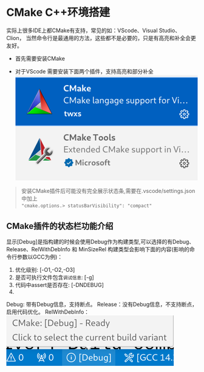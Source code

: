 # CMake C++环境搭建
实际上很多IDE上都CMake有支持，常见的如：VScode、Visual Studio、Clion，
当然命令行是最通用的方法，这些都不是必要的，只是有高亮和补全会更友好。

- 首先需要安装CMake

- 对于VScode 需要安装下面两个插件，支持高亮和部分补全 
![img/cmakeplugin.png](img/cmakeplugin.png)
> 安装CMake插件后可能没有完全展示状态条,需要在.vscode/settings.json中加上<br>
`"cmake.options.> statusBarVisibility": "compact"`
 
## CMake插件的状态栏功能介绍
显示[Debug]是指构建的时候会使用Debug作为构建类型,可以选择的有Debug、Release、RelWithDebInfo 和 MinSizeRel
构建类型会影响下面的内容(影响的命令行参数以GCC为例)：<br>
1. 优化级别: [-O1,-O2,-O3]
2. 是否可执行文件包含`调试信息`: [-g]
3. 代码中assert是否存在: [-DNDEBUG]
4. 
Debug: 带有Debug信息，支持断点。
Release：没有Debug信息，不支持断点，启用代码优化。
RelWithDebInfo：
![buildtype](img/buildtype.png)